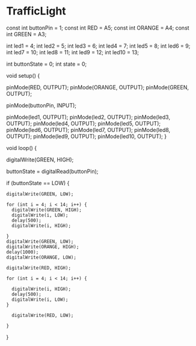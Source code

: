 # TrafficLight

const int buttonPin = 1;
const int RED =  A5;
const int ORANGE = A4;
const int GREEN = A3;

int led1 = 4;
int led2 = 5;
int led3 = 6;
int led4 = 7;
int led5 = 8;
int led6 = 9;
int led7 = 10;
int led8 = 11;
int led9 = 12;
int led10 = 13;


int buttonState = 0;
int state = 0;


void setup() {

  pinMode(RED, OUTPUT);
  pinMode(ORANGE, OUTPUT);
  pinMode(GREEN, OUTPUT);

  pinMode(buttonPin, INPUT);

  pinMode(led1, OUTPUT);
  pinMode(led2, OUTPUT);
  pinMode(led3, OUTPUT);
  pinMode(led4, OUTPUT);
  pinMode(led5, OUTPUT);
  pinMode(led6, OUTPUT);
  pinMode(led7, OUTPUT);
  pinMode(led8, OUTPUT);
  pinMode(led9, OUTPUT);
  pinMode(led10, OUTPUT);
}

void loop() {

  digitalWrite(GREEN, HIGH);

  buttonState = digitalRead(buttonPin);



  if (buttonState == LOW) {

    digitalWrite(GREEN, LOW);

    for (int i = 4; i < 14; i++) {
      digitalWrite(GREEN, HIGH);
      digitalWrite(i, LOW);
      delay(500);
      digitalWrite(i, HIGH);

    }
    digitalWrite(GREEN, LOW);
    digitalWrite(ORANGE, HIGH);
    delay(1000);
    digitalWrite(ORANGE, LOW);

    digitalWrite(RED, HIGH);

    for (int i = 4; i < 14; i++) {
      
      digitalWrite(i, HIGH);
      delay(500);
      digitalWrite(i, LOW);
    }
     
      digitalWrite(RED, LOW);

    }
  
  }

